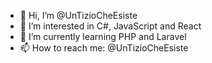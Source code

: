 - 👋 Hi, I’m @UnTizioCheEsiste
- 👀 I’m interested in C#, JavaScript and React
- 🌱 I’m currently learning PHP and Laravel
- 📫 How to reach me: @UnTizioCheEsiste


<!---
UnTizioCheEsiste/UnTizioCheEsiste is a ✨ special ✨ repository because its `README.md` (this file) appears on your GitHub profile.
You can click the Preview link to take a look at your changes.
--->
